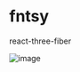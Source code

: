# fntsy

react-three-fiber

![image](https://user-images.githubusercontent.com/5009316/125375394-4c6d5800-e3cc-11eb-9176-40bd37143834.png)

